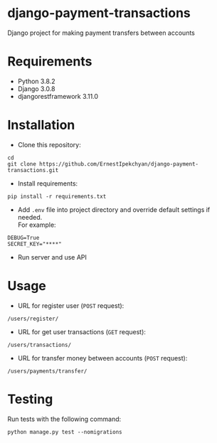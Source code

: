 # django-payment-transactions
Django project for making payment transfers between accounts

# Requirements
- Python 3.8.2
- Django 3.0.8
- djangorestframework 3.11.0

# Installation
- Clone this repository:

```
cd
git clone https://github.com/ErnestIpekchyan/django-payment-transactions.git
```

- Install requirements:

```
pip install -r requirements.txt
```

- Add `.env` file into project directory and override default settings if needed.  
For example:
```.env
DEBUG=True
SECRET_KEY="****"
```

- Run server and use API

# Usage

- URL for register user (`POST` request):

```
/users/register/
```

- URL for get user transactions (`GET` request):

```
/users/transactions/
```

- URL for transfer money between accounts (`POST` request):

```
/users/payments/transfer/
```

# Testing
Run tests with the following command:

```
python manage.py test --nomigrations
```